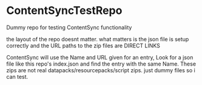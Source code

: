 # ContentSyncTestRepo
Dummy repo for testing ContentSync functionality


the layout of the repo doesnt matter. what matters is the json file is setup correctly and the URL paths to the zip files are DIRECT LINKS


ContentSync will use the Name and URL given for an entry, Look for a json file like this repo's index.json and find the entry with the same Name.
These zips are not real datapacks/resourcepacks/script zips. just dummy files so i can test.